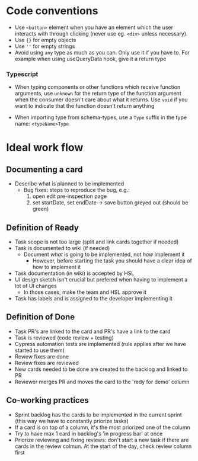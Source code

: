 # Code conventions

- Use `<button>` element when you have an element which the user interacts with through clicking (never use eg. `<div>` unless necessary).
- Use `{}` for empty objects
- Use `''` for empty strings
- Avoid using `any` type as much as you can. Only use it if you have to. For example when using useQueryData hook, give it a return type

### Typescript

- When typing components or other functions which receive function arguments, use `unknown` for the return type of the function argument when the consumer doesn't care about what it returns. Use `void` if you want to indicate that the function doesn't return anything

- When importing type from schema-types, use a `Type` suffix in the type name: `<typeName>Type`

# Ideal work flow

## Documenting a card

- Describe what is planned to be implemented
  - Bug fixes: steps to reproduce the bug, e.g.:
    1.  open edit pre-inspection page
    2.  set startDate, set endDate
        -> save button greyed out (should be green)

## Definition of Ready

- Task scope is not too large (split and link cards together if needed)
- Task is documented to wiki (if needed)
  - Document _what_ is going to be implemented, not _how_ implement it
    - However, before starting the task you should have a clear idea of how to implement it
- Task documentation (in wiki) is accepted by HSL
- UI design sketch isn't crucial but prefered when having to implement a lot of UI changes
  - In those cases, make the team and HSL approve it
- Task has labels and is assigned to the developer implementing it

## Definition of Done

- Task PR's are linked to the card and PR's have a link to the card
- Task is reviewed (code review + testing)
- Cypress automation tests are implemented (rule applies after we have started to use them)
- Review fixes are done
- Review fixes are reviewed
- New cards needed to be done are created to the backlog and linked to PR
- Reviewer merges PR and moves the card to the 'redy for demo' column

## Co-working practices

- Sprint backlog has the cards to be implemented in the current sprint (this way we have to constantly priorize tasks)
- If a card is on top of a column, it's the most priorized one of the column
- Try to have max 1 card in backlog's 'in progress bar' at once
- Priorize reviewing and fixing reviews: don't start a new task if there are cards in the review colmun. At the start of the day, check review column first
